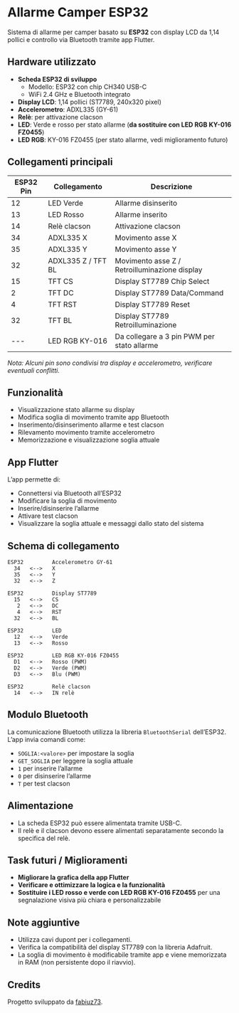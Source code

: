# Allarme Camper ESP32

Sistema di allarme per camper basato su **ESP32** con display LCD da 1,14 pollici e controllo via Bluetooth tramite app Flutter.

## Hardware utilizzato

- **Scheda ESP32 di sviluppo**
  - Modello: ESP32 con chip CH340 USB-C
  - WiFi 2.4 GHz e Bluetooth integrato
- **Display LCD**: 1,14 pollici (ST7789, 240x320 pixel)
- **Accelerometro**: ADXL335 (GY-61)
- **Relè**: per attivazione clacson
- **LED**: Verde e rosso per stato allarme (**da sostituire con LED RGB KY-016 FZ0455**)
- **LED RGB**: KY-016 FZ0455 (per stato allarme, vedi miglioramento futuro)

## Collegamenti principali

| ESP32 Pin      | Collegamento      | Descrizione               |
| -------------- | ---------------- | ------------------------- |
| 12             | LED Verde        | Allarme disinserito       |
| 13             | LED Rosso        | Allarme inserito          |
| 14             | Relè clacson     | Attivazione clacson       |
| 34             | ADXL335 X        | Movimento asse X          |
| 35             | ADXL335 Y        | Movimento asse Y          |
| 32             | ADXL335 Z / TFT BL | Movimento asse Z / Retroilluminazione display |
| 15             | TFT CS           | Display ST7789 Chip Select|
| 2              | TFT DC           | Display ST7789 Data/Command|
| 4              | TFT RST          | Display ST7789 Reset      |
| 32             | TFT BL           | Display ST7789 Retroilluminazione |
| ---            | LED RGB KY-016   | Da collegare a 3 pin PWM per stato allarme |

*Nota: Alcuni pin sono condivisi tra display e accelerometro, verificare eventuali conflitti.*

## Funzionalità

- Visualizzazione stato allarme su display
- Modifica soglia di movimento tramite app Bluetooth
- Inserimento/disinserimento allarme e test clacson
- Rilevamento movimento tramite accelerometro
- Memorizzazione e visualizzazione soglia attuale

## App Flutter

L’app permette di:
- Connettersi via Bluetooth all’ESP32
- Modificare la soglia di movimento
- Inserire/disinserire l’allarme
- Attivare test clacson
- Visualizzare la soglia attuale e messaggi dallo stato del sistema

## Schema di collegamento

```
ESP32         Accelerometro GY-61
  34   <-->   X
  35   <-->   Y
  32   <-->   Z

ESP32         Display ST7789
  15   <-->   CS
   2   <-->   DC
   4   <-->   RST
  32   <-->   BL

ESP32         LED
  12   <-->   Verde
  13   <-->   Rosso

ESP32         LED RGB KY-016 FZ0455
  D1   <-->   Rosso (PWM)
  D2   <-->   Verde (PWM)
  D3   <-->   Blu (PWM)

ESP32         Relè clacson
  14   <-->   IN relè
```

## Modulo Bluetooth

La comunicazione Bluetooth utilizza la libreria `BluetoothSerial` dell’ESP32.
L’app invia comandi come:
- `SOGLIA:<valore>` per impostare la soglia
- `GET_SOGLIA` per leggere la soglia attuale
- `1` per inserire l’allarme
- `0` per disinserire l’allarme
- `T` per test clacson

## Alimentazione

- La scheda ESP32 può essere alimentata tramite USB-C.
- Il relè e il clacson devono essere alimentati separatamente secondo la specifica del relè.

## Task futuri / Miglioramenti

- **Migliorare la grafica della app Flutter**
- **Verificare e ottimizzare la logica e la funzionalità**
- **Sostituire i LED rosso e verde con LED RGB KY-016 FZ0455** per una segnalazione visiva più chiara e personalizzabile

## Note aggiuntive

- Utilizza cavi dupont per i collegamenti.
- Verifica la compatibilità del display ST7789 con la libreria Adafruit.
- La soglia di movimento è modificabile tramite app e viene memorizzata in RAM (non persistente dopo il riavvio).

## Credits

Progetto sviluppato da [fabiuz73](https://github.com/fabiuz73).
